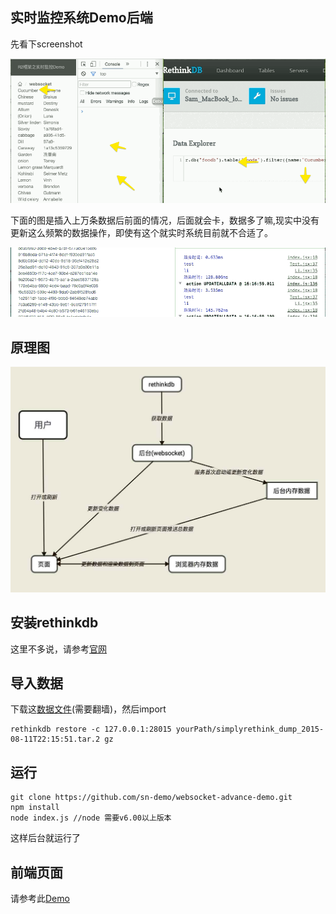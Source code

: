## 实时监控系统Demo后端
先看下screenshot

![](https://raw.githubusercontent.com/sn-demo/websocket-advance-demo/master/uploads/r.gif)

下面的图是插入上万条数据后前面的情况，后面就会卡，数据多了嘛,现实中没有更新这么频繁的数据操作，即使有这个就实时系统目前就不合适了。

![](https://raw.githubusercontent.com/sn-demo/websocket-advance-demo/master/uploads/r2.gif)
## 原理图
![](https://raw.githubusercontent.com/sn-demo/websocket-advance-demo/master/uploads/schematic.jpg)
## 安装rethinkdb
这里不多说，请参考[官网](http://www.rethinkdb.com/docs/install/)
## 导入数据
下载这[数据文件](https://www.dropbox.com/s/dy48el02j9p4b2g/simplyrethink_dump_2015-08-11T22%3A15%3A51.tar.gz?dl=0.)(需要翻墙)，然后import
```
rethinkdb restore -c 127.0.0.1:28015 yourPath/simplyrethink_dump_2015-08-11T22:15:51.tar.2 gz
```
## 运行
```
git clone https://github.com/sn-demo/websocket-advance-demo.git
npm install
node index.js //node 需要v6.00以上版本
```
这样后台就运行了
## 前端页面
请参考此[Demo](https://github.com/sn-demo/r2-real-time-frontend)

